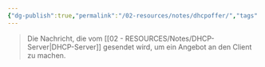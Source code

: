 ```yaml
---
{"dg-publish":true,"permalink":"/02-resources/notes/dhcpoffer/","tags":["netzwerk/protocol"]}
---
```


>Die Nachricht, die vom [[02 - RESOURCES/Notes/DHCP-Server\|DHCP-Server]] gesendet wird, um ein Angebot an den Client zu machen.